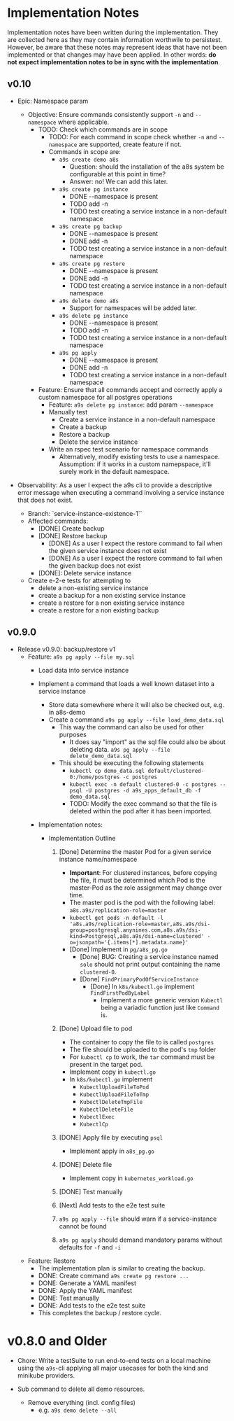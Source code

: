 # Implementation Notes

Implementation notes have been written during the implementation. They are collected here as
they may contain information worthwile to persistest. However, be aware that these notes may
represent ideas that have not been implemented or that changes may have been applied. In other words:
**do not expect implementation notes to be in sync with the implementation**.

## v0.10

* Epic: Namespace param
    * Objective: Ensure commands consistently support `-n` and `--namespace` where applicable.
        * TODO: Check which commands are in scope
            * TODO: For each command in scope check whether `-n` and `--namespace` are supported, create feature if not.
            * Commands in scope are:
                * `a9s create demo a8s`
                    * Question: should the installation of the a8s system be configurable at this point in time?
                    * Answer: no! We can add this later.
                * `a9s create pg instance`                   
                    * DONE --namespace is present
                    * TODO add -n 
                    * TODO test creating a service instance in a non-default namespace
                * `a9s create pg backup`
                    * DONE --namespace is present
                    * DONE add -n 
                    * TODO test creating a service instance in a non-default namespace
                * `a9s create pg restore`
                    * DONE --namespace is present
                    * DONE add -n 
                    * TODO test creating a service instance in a non-default namespace
                * `a9s delete demo a8s`
                    * Support for namespaces will be added later.
                * `a9s delete pg instance`
                    * DONE --namespace is present
                    * TODO add -n 
                    * TODO test creating a service instance in a non-default namespace
                * `a9s pg apply`
                    * DONE --namespace is present
                    * DONE add -n 
                    * TODO test creating a service instance in a non-default namespace
        * Feature: Ensure that all commands accept and correctly apply a custom namespace for all postgres operations
            * Feature: `a9s delete pg instance`: add param `--namespace`
            * Manually test
                * Create a service instance in a non-default namespace
                * Create a backup
                * Restore a backup
                * Delete the service instance
            * Write an rspec test scenario for namespace commands
                * Alternatively, modify existing tests to use a namespace. Assumption: if it works in a custom namepspace, it'll surely work in the default namespace.


* Observability: As a user I expect the a9s cli to provide a descriptive error message when executing a command involving a service instance that does not exist.
    * Branch: `service-instance-existence-1``
    * Affected commands:
        * [DONE] Create backup
        * [DONE] Restore backup
            * [DONE] As a user I expect the restore command to fail when the given service instance does not exist
            * [DONE] As a user I expect the restore command to fail when the given backup does not exist
        * [DONE]: Delete service instance    
    * Create e-2-e tests for attempting to 
        * delete a non-existing service instance
        * create a backup for a non existing service instance
        * create a restore for a non existing service instance
        * create a restore for a non existing backup

## v0.9.0

* Release v0.9.0: backup/restore v1
    * Feature: `a9s pg apply --file my.sql` 
        * Load data into service instance
        * Implement a command that loads a well known dataset into a service instance
            * Store data somewhere where it will also be checked out, e.g. in a8s-demo
            * Create a command `a9s pg apply --file load_demo_data.sql` 
                * This way the command can also be used for other purposes
                    * It does say "import" as the sql file could also be about deleting data.
                        `a9s pg apply --file delete_demo_data.sql`
                * This should be executing the following statements
                    * `kubectl cp demo_data.sql default/clustered-0:/home/postgres -c postgres`
                    * `kubectl exec -n default clustered-0 -c postgres -- psql -U postgres -d a9s_apps_default_db -f demo_data.sql`
                    * TODO: Modify the exec command so that the file is deleted within the pod after it has been imported.

        * Implementation notes:
            * Implementation Outline
                1. [Done] Determine the master Pod for a given service instance name/namespace
                    * **Important**: For clustered instances, before copying the file, it must be determined which Pod is the master-Pod as the role assignment may change over time.
                    * The master pod is the pod with the following label: `a8s.a9s/replication-role=master`
                    * `kubectl get pods -n default -l 'a8s.a9s/replication-role=master,a8s.a9s/dsi-group=postgresql.anynines.com,a8s.a9s/dsi-kind=Postgresql,a8s.a9s/dsi-name=clustered' -o=jsonpath='{.items[*].metadata.name}'`
                    * [Done] Implement in `pg/a8s_pg.go`
                        * [Done] BUG: Creating a service instance named `solo` should not print output containing the name `clustered-0`.
                        * [Done] `FindPrimaryPodOfServiceInstance`
                            * [Done] In `k8s/kubectl.go` implement `FindFirstPodByLabel`
                                * Implement a more generic version `Kubectl` being a variadic function just like `Command` is.
                    
                1. [Done] Upload file to pod
                    * The container to copy the file to is called `postgres`
                    * The file should be uploaded to the pod's `tmp` folder
                    * For `kubectl cp` to work, the `tar` command must be present in the target pod.
                    * Implement copy in `kubectl.go`
                    * In `k8s/kubectl.go` implement
                        * `KubectlUploadFileToPod`
                        * `KubectlUploadFileToTmp`
                        * `KubectlDeleteTmpFile`
                        * `KubectlDeleteFile`
                        * `KubectlExec`
                        * `KubectlCp` 
                1. [DONE] Apply file by executing `psql`
                    * Implement apply in `a8s_pg.go`
                1. [DONE] Delete file
                    * Implement copy in `kubernetes_workload.go`
                1. [DONE] Test manually
                1. [Next] Add tests to the e2e test suite
                1. `a9s pg apply --file` should warn if a service-instance cannot be found
                1. `a9s pg apply` should demand mandatory params without defaults for `-f` and `-i`
    * Feature: Restore
        * The implementation plan is similar to creating the backup.
        * DONE: Create command `a9s create pg restore ...`
        * DONE: Generate a YAML manifest
        * DONE: Apply the YAML manifest
        * DONE: Test manually
        * DONE: Add tests to the e2e test suite
        * This completes the backup / restore cycle.

# v0.8.0 and Older

* Chore: Write a testSuite to run end-to-end tests on a local machine using the `a9s`-cli applying all major usecases for both the kind and minikube providers.

* Sub command to delete all demo resources.
    * Remove everything (incl. config files)
        * e.g. `a9s demo delete --all`